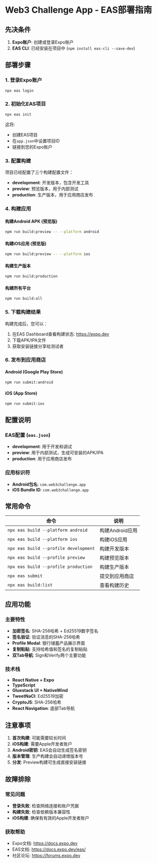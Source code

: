 # Web3 Challenge App - EAS部署指南

## 先决条件

1. **Expo账户**: 创建或登录Expo账户
2. **EAS CLI**: 已经安装在项目中 (`npm install eas-cli --save-dev`)

## 部署步骤

### 1. 登录Expo账户

```bash
npx eas login
```

### 2. 初始化EAS项目

```bash
npx eas init
```

这将:
- 创建EAS项目
- 在`app.json`中设置项目ID
- 链接到您的Expo账户

### 3. 配置构建

项目已经配置了三个构建配置文件：

- **development**: 开发版本，包含开发工具
- **preview**: 预览版本，用于内部测试
- **production**: 生产版本，用于应用商店发布

### 4. 构建应用

#### 构建Android APK (预览版)
```bash
npm run build:preview -- --platform android
```

#### 构建iOS应用 (预览版)
```bash
npm run build:preview -- --platform ios
```

#### 构建生产版本
```bash
npm run build:production
```

#### 构建所有平台
```bash
npm run build:all
```

### 5. 下载构建结果

构建完成后，您可以：
1. 在EAS Dashboard查看构建状态: https://expo.dev
2. 下载APK/IPA文件
3. 获取安装链接分享给测试者

### 6. 发布到应用商店

#### Android (Google Play Store)
```bash
npm run submit:android
```

#### iOS (App Store)
```bash
npm run submit:ios
```

## 配置说明

### EAS配置 (`eas.json`)
- **development**: 用于开发和调试
- **preview**: 用于内部测试，生成可安装的APK/IPA
- **production**: 用于应用商店发布

### 应用标识符
- **Android包名**: `com.web3challenge.app`
- **iOS Bundle ID**: `com.web3challenge.app`

## 常用命令

| 命令 | 说明 |
|------|------|
| `npx eas build --platform android` | 构建Android应用 |
| `npx eas build --platform ios` | 构建iOS应用 |
| `npx eas build --profile development` | 构建开发版本 |
| `npx eas build --profile preview` | 构建预览版本 |
| `npx eas build --profile production` | 构建生产版本 |
| `npx eas submit` | 提交到应用商店 |
| `npx eas build:list` | 查看构建历史 |

## 应用功能

### 主要特性
- **加密签名**: SHA-256哈希 + Ed25519数字签名
- **签名验证**: 验证消息的SHA-256哈希
- **Profile Modal**: 银行储蓄产品展示界面
- **复制粘贴**: 支持哈希值和签名的复制粘贴
- **双Tab导航**: Sign和Verify两个主要功能

### 技术栈
- **React Native + Expo**
- **TypeScript**
- **Gluestack UI + NativeWind**
- **TweetNaCl**: Ed25519加密
- **CryptoJS**: SHA-256哈希
- **React Navigation**: 底部Tab导航

## 注意事项

1. **首次构建**: 可能需要较长时间
2. **iOS构建**: 需要Apple开发者账户
3. **Android密钥**: EAS会自动生成签名密钥
4. **版本管理**: 生产构建会自动递增版本号
5. **分发**: Preview构建可生成直接安装链接

## 故障排除

### 常见问题
- **登录失败**: 检查网络连接和账户凭据
- **构建失败**: 检查依赖版本兼容性
- **iOS构建**: 确保有有效的Apple开发者账户

### 获取帮助
- Expo文档: https://docs.expo.dev
- EAS文档: https://docs.expo.dev/eas/
- 社区论坛: https://forums.expo.dev 